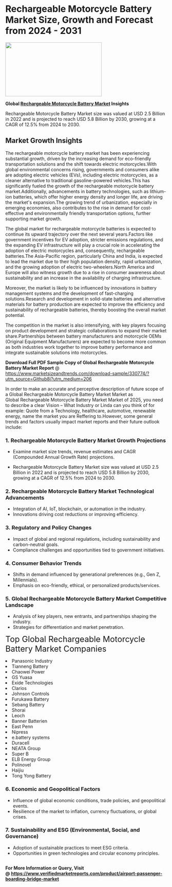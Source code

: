 <H1>Rechargeable Motorcycle Battery Market Size, Growth and Forecast from 2024 - 2031</H1><img class="aligncenter size-medium wp-image-584254" src="https://thirdeyenews.in/wp-content/uploads/2024/09/Global-Market-Research-300x168.jpeg" alt="" width="300" height="168" /><p><strong>Global&nbsp;<a href="https://www.marketsizeandtrends.com/download-sample/330774/?utm_source=Github8j?utm_medium=206">Rechargeable Motorcycle Battery Market</a> Insights</strong></p><p>Rechargeable Motorcycle Battery Market size was valued at USD 2.5 Billion in 2022 and is projected to reach USD 5.8 Billion by 2030, growing at a CAGR of 12.5% from 2024 to 2030.</p><p><h2>Market Growth Insights</h2> <p>The rechargeable motorcycle battery market has been experiencing substantial growth, driven by the increasing demand for eco-friendly transportation solutions and the shift towards electric motorcycles.With global environmental concerns rising, governments and consumers alike are adopting electric vehicles (EVs), including electric motorcycles, as a cleaner alternative to traditional gasoline-powered vehicles.This has significantly fueled the growth of the rechargeable motorcycle battery market.Additionally, advancements in battery technologies, such as lithium-ion batteries, which offer higher energy density and longer life, are driving the market's expansion.The growing trend of urbanization, especially in emerging economies, also contributes to the rise in demand for cost-effective and environmentally friendly transportation options, further supporting market growth.</p> <p>The global market for rechargeable motorcycle batteries is expected to continue its upward trajectory over the next several years.Factors like government incentives for EV adoption, stricter emissions regulations, and the expanding EV infrastructure will play a crucial role in accelerating the adoption of electric motorcycles and, consequently, rechargeable batteries.The Asia-Pacific region, particularly China and India, is expected to lead the market due to their high population density, rapid urbanization, and the growing adoption of electric two-wheelers.North America and Europe will also witness growth due to a rise in consumer awareness about sustainability and an increase in the availability of charging infrastructure.</p> <p>Moreover, the market is likely to be influenced by innovations in battery management systems and the development of fast-charging solutions.Research and development in solid-state batteries and alternative materials for battery production are expected to improve the efficiency and sustainability of rechargeable batteries, thereby boosting the overall market potential.</p> <p>The competition in the market is also intensifying, with key players focusing on product development and strategic collaborations to expand their market share.Partnerships between battery manufacturers and motorcycle OEMs (Original Equipment Manufacturers) are expected to become more common as both industries work together to improve battery performance and integrate sustainable solutions into motorcycles.</p> <p><span class=""><strong>Download Full PDF Sample Copy of Global Rechargeable Motorcycle Battery Market Report</strong> @ <a href="https://www.marketsizeandtrends.com/download-sample/330774/?utm_source=Github8j?utm_medium=206" target="_blank">https://www.marketsizeandtrends.com/download-sample/330774/?utm_source=Github8j?utm_medium=206</a></span></p><p>In order to make an accurate and perceptive description of future scope of a Global&nbsp;Rechargeable Motorcycle Battery Market Market as Global&nbsp;Rechargeable Motorcycle Battery Market Market of 2025, you need to describe a clear Vision &ndash; What Industry or Linda can you think of for example: Quote from a Technology, healthcare, automotive, renewable energy, name the market you are Reffering to.However, some general trends and factors usually impact market reports and their future outlook include:</p><h3>1.&nbsp;<strong>Rechargeable Motorcycle Battery Market Growth Projections</strong></h3><ul><li>Examine market size trends, revenue estimates and CAGR (Compounded Annual Growth Rate) projections.</li><li><p>Rechargeable Motorcycle Battery Market size was valued at USD 2.5 Billion in 2022 and is projected to reach USD 5.8 Billion by 2030, growing at a CAGR of 12.5% from 2024 to 2030.</p></li></ul><h3>2.&nbsp;<strong>Rechargeable Motorcycle Battery Market Technological Advancements</strong></h3><ul><li>Integration of AI, IoT, blockchain, or automation in the industry.</li><li>Innovations driving cost reductions or improving efficiency.</li></ul><h3>3.&nbsp;<strong>Regulatory and Policy Changes</strong></h3><ul><li>Impact of global and regional regulations, including sustainability and carbon-neutral goals.</li><li>Compliance challenges and opportunities tied to government initiatives.</li></ul><h3>4.&nbsp;<strong>Consumer Behavior Trends</strong></h3><ul><li>Shifts in demand influenced by generational preferences (e.g., Gen Z, Millennials).</li><li>Emphasis on eco-friendly, ethical, or personalized products/services.</li></ul><h3>5.&nbsp;<strong>Global Rechargeable Motorcycle Battery Market Competitive Landscape</strong></h3><ul><li>Analysis of key players, new entrants, and partnerships shaping the industry.</li><li>Strategies for differentiation and market penetration.</li></ul><p data-pm-slice="1 1 []"><span style="color: inherit; font-family: inherit; font-size: 25px;">Top Global Rechargeable Motorcycle Battery Market Companies</span></p><div class="" data-test-id=""><p><li>Panasonic Industry</li><li> Tianneng Battery</li><li> Chaowei Power</li><li> GS Yuasa</li><li> Exide Technologies</li><li> Clarios</li><li> Johnson Controls</li><li> Furukawa Battery</li><li> Sebang Battery</li><li> Shorai</li><li> Leoch</li><li> Banner Batterien</li><li> East Penn</li><li> Nipress</li><li> e.battery systems</li><li> Duracell</li><li> NEATA Group</li><li> Super B</li><li> ELB Energy Group</li><li> Polinovel</li><li> Haijiu</li><li> Tong Yong Battery</li></p></div><h3>6.&nbsp;<strong>Economic and Geopolitical Factors</strong></h3><ul><li>Influence of global economic conditions, trade policies, and geopolitical events.</li><li>Resilience of the market to inflation, currency fluctuations, or global crises.</li></ul><h3>7.&nbsp;<strong>Sustainability and ESG (Environmental, Social, and Governance)</strong></h3><ul><li>Adoption of sustainable practices to meet ESG criteria.</li><li>Opportunities in green technologies and circular economy principles.</li></ul><h2><strong style="font-size: 14px;">For More Information or Query, Visit @&nbsp;</strong><a style="background-color: #ffffff; font-size: 14px;" href="https://www.marketsizeandtrends.com/report/rechargeable-motorcycle-battery-market/" target="_blank">https://www.verifiedmarketreports.com/product/airport-passenger-boarding-bridge-market</a></h2>